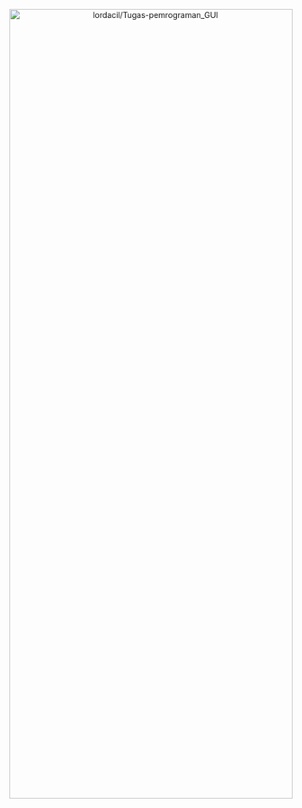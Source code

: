 <p align="center">
  <a name="top" href="#octocat-hi-there-thanks-for-visiting-">
     <img alt="lordacil/Tugas-pemrograman_GUI" height="60%" width="100%" src="https://i.ibb.co/pKwKTP1/gui2-9.png"/>
  </a>
  <br><br><br><br>
</p>
